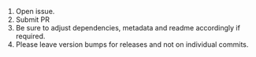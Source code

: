 1. Open issue.
2. Submit PR
3. Be sure to adjust dependencies, metadata and readme accordingly if required.
4. Please leave version bumps for releases and not on individual commits.